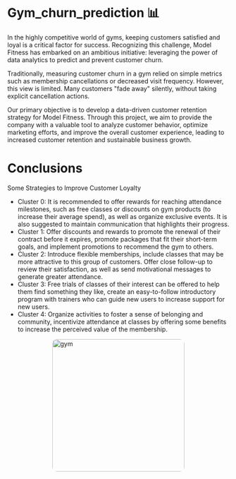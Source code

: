 # Gym_churn_prediction 📊

In the highly competitive world of gyms, keeping customers satisfied and loyal is a critical factor for success. Recognizing this challenge, Model Fitness has embarked on an ambitious initiative: leveraging the power of data analytics to predict and prevent customer churn.

Traditionally, measuring customer churn in a gym relied on simple metrics such as membership cancellations or decreased visit frequency. However, this view is limited. Many customers "fade away" silently, without taking explicit cancellation actions.

Our primary objective is to develop a data-driven customer retention strategy for Model Fitness. Through this project, we aim to provide the company with a valuable tool to analyze customer behavior, optimize marketing efforts, and improve the overall customer experience, leading to increased customer retention and sustainable business growth.

# Conclusions
Some Strategies to Improve Customer Loyalty
* Cluster 0: It is recommended to offer rewards for reaching attendance milestones, such as free classes or discounts on gym products (to increase their average spend), as well as organize exclusive events. It is also suggested to maintain communication that highlights their progress.
* Cluster 1: Offer discounts and rewards to promote the renewal of their contract before it expires, promote packages that fit their short-term goals, and implement promotions to recommend the gym to others.
* Cluster 2: Introduce flexible memberships, include classes that may be more attractive to this group of customers. Offer close follow-up to review their satisfaction, as well as send motivational messages to generate greater attendance.
* Cluster 3: Free trials of classes of their interest can be offered to help them find something they like, create an easy-to-follow introductory program with trainers who can guide new users to increase support for new users.
* Cluster 4: Organize activities to foster a sense of belonging and community, incentivize attendance at classes by offering some benefits to increase the perceived value of the membership.
<div style="display: flex; justify-content: center; align-items: center;">
  <img src="https://images.pexels.com/photos/260352/pexels-photo-260352.jpeg?auto=compress&cs=tinysrgb&w=1260&h=750&dpr=1" alt="gym" style="width: 300px; height: 300px; object-fit: cover; border-radius: 10px;">
</div>
